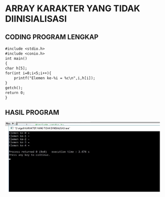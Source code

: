 # ARRAY KARAKTER YANG TIDAK DIINISIALISASI


## CODING PROGRAM LENGKAP

    #include <stdio.h>
    #include <conio.h>
    int main()
    {
    char h[5];
    for(int i=0;i<5;i++){
        printf("Elemen ke-%i = %c\n",i,h[i]);
    }
    getch();
    return 0;
    }


## HASIL PROGRAM

![img](https://github.com/MUTIARAIZMI/ARRAY-KARAKTER-YANG-TIDAK-DIINISiALISASI/blob/master/karakter%20tidak%20dininisialisasi.jpg?raw=true)

